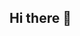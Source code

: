 ## Hi there 👋

<!--
**Tanisha184/Tanisha184** is a ✨ _special_ ✨ repository because its `README.md` (this file) appears on your GitHub profile.
I'm Tanisha!

🎓 I'm currently a Computer Science student at BRAC University.

💻 Proficient in:

Python
Data Structures
Algorithms
🌐 Also familiar with:

Django
CSS
HTML
🚀 I'm passionate about coding and love working on project-based tasks. An enthusiastic learner, I'm always eager to explore new technologies and expand my skill set.


Here are some ideas to get you started:

- 🔭 I’m currently working on ...
- 🌱 I’m currently learning ...
- 👯 I’m looking to collaborate on ...
- 🤔 I’m looking for help with ...
- 💬 Ask me about ...
- 📫 How to reach me: ...
- 😄 Pronouns: ...
- ⚡ Fun fact: ...
-->
